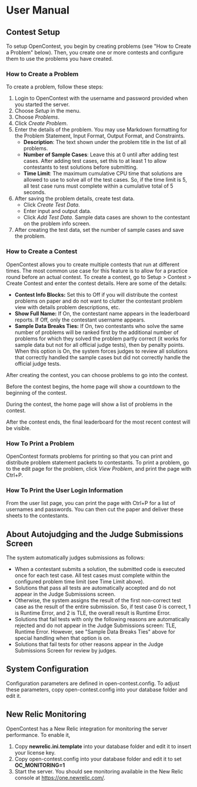 # User Manual

## Contest Setup

To setup OpenContest, you begin by creating problems (see "How to Create a Problem" below).
Then, you create one or more contests and configure them to use the problems you have created.

### How to Create a Problem
To create a problem, follow these steps:
1. Login to OpenContest with the username and password provided when you started the server.
2. Choose *Setup* in the menu.
3. Choose *Problems*.
4. Click *Create Problem*.
5. Enter the details of the problem. You may use Markdown formatting for the Problem Statement, Input Format, Output Format, and Constraints.
   * **Description**: The text shown under the problem title in the list of all problems.
   * **Number of Sample Cases**: Leave this at 0 until after adding test cases. After adding test cases, set this to at least 1 to allow contestants to test solutions before submitting. 
   * **Time Limit**: The maximum cumulative CPU time that solutions are allowed to use to solve all
     of the test cases. So, if the time limit is 5, all test case runs must complete within a
     cumulative total of 5 seconds.
6. After saving the problem details, create test data.
    - Click *Create Test Data*.
    - Enter input and output data. 
    - Click *Add Test Data*. Sample data cases are shown to the contestant on the problem info screen.
7. After creating the test data, set the number of sample cases and save the problem.

### How to Create a Contest
OpenContest allows you to create multiple contests that run at different times. The most common use case for this feature is to allow for a practice round before an actual contest. To create a contest, go to Setup > Contest > Create Contest and enter the contest details. Here are some of the details:
* **Contest Info Blocks:** Set this to Off if you will distribute the contest problems on paper and
  do not want to clutter the contestant problem view with details problem descriptions, etc.
* **Show Full Name:** If On, the contestant name appears in the leaderboard reports. If Off, only the contestant username appears.
* **Sample Data Breaks Ties:** If On, two contestants who solve the same number of problems will be ranked first by the additional number of
  problems for which they solved the problem partly correct (it works for sample data but not for all official judge tests), then by penalty points.
  When this option is On, the system forces judges to review all solutions that correctly handled the sample cases but did not correctly handle
  the official judge tests.

After creating the contest, you can choose problems to go into the contest.

Before the contest begins, the home page will show a countdown to the beginning of the contest.

During the contest, the home page will show a list of problems in the contest.

After the contest ends, the final leaderboard for the most recent contest will be visible.

### How To Print a Problem
OpenContest formats problems for printing so that you can print and distribute problem statement packets to contestants. To print a problem, go to the edit page for the problem, click *View Problem*, and print the page with Ctrl+P.

### How To Print the User Login Information
From the user list page, you can print the page with Ctrl+P for a list of usernames and passwords. You can then cut the paper and deliver these sheets to the contestants.

## About Autojudging and the Judge Submissions Screen
The system automatically judges submissions as follows:

* When a contestant submits a solution, the submitted code is executed once for each test case. All test cases must complete within the configured problem time limit (see Time Limit above).
* Solutions that pass all tests are automatically accepted and do not appear in the Judge Submissions screen.
* Otherwise, the system assigns the result of the first non-correct test case as the result of the entire submission. So, if test case 0 is correct, 1 is Runtime Error, and 2 is TLE,
  the overall result is Runtime Error.
* Solutions that fail tests with only the following reasons are automatically rejected and do not appear in the Judge Submissions screen: TLE, Runtime Error. However,
  see "Sample Data Breaks Ties" above for special handling when that option is on.
* Solutions that fail tests for other reasons appear in the Judge Submissions Screen for review by judges.

## System Configuration
Configuration parameters are defined in open-contest.config. To adjust these parameters, copy open-contest.config into your
database folder and edit it.

## New Relic Monitoring
OpenContest has a New Relic integration for monitoring the server performance. To enable it, 

1. Copy **newrelic.ini.template** into your database folder and edit it to insert your license key.
2. Copy open-contest.config into your database folder and edit it to set **OC_MONITORING=1**
3. Start the server. You should see monitoring available in the New Relic console at https://one.newrelic.com/.
